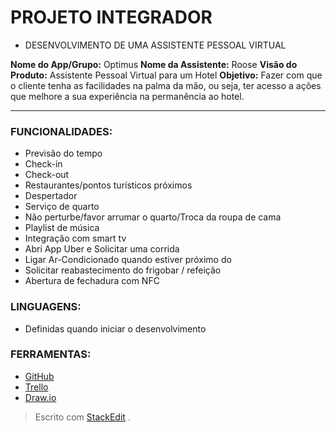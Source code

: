 
# PROJETO INTEGRADOR

- DESENVOLVIMENTO DE UMA ASSISTENTE PESSOAL VIRTUAL

**Nome do App/Grupo:** Optimus
**Nome da Assistente:** Roose
**Visão do Produto:** Assistente Pessoal Virtual para um Hotel
**Objetivo:** Fazer com que o cliente tenha as facilidades na palma da mão, ou seja, ter acesso a ações que melhore a sua experiência na permanência ao hotel.




<hr>

### FUNCIONALIDADES:

-   Previsão do tempo
-   Check-in
-   Check-out
-   Restaurantes/pontos turísticos próximos
-   Despertador
-   Serviço de quarto
-   Não perturbe/favor arrumar o quarto/Troca da roupa de cama
-   Playlist de música
-   Integração com smart tv
-   Abri App Uber e Solicitar uma corrida
-   Ligar Ar-Condicionado quando estiver próximo do
-   Solicitar reabastecimento do frigobar / refeição
-   Abertura de fechadura com NFC

### LINGUAGENS:
- Definidas quando iniciar o desenvolvimento

### FERRAMENTAS:
- [GitHub](https://github.com/mateuscamargo/Roose_App)
- [Trello](https://trello.com/b/oUfxIrLz/app-roose)
- [Draw.io](https://draw.io)




> Escrito com [StackEdit]( https://stackedit.io/) .
<!--stackedit_data:
eyJoaXN0b3J5IjpbMTIwOTUxMDQ1NCwyMDcxNjA3NDQ5LDEyMj
cxNDEyODYsLTQ5ODc3Mzk4OSwxMjMyMTgzNjAxXX0=
-->
